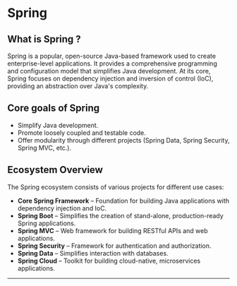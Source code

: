 # **Spring**

## **What is Spring ?**
Spring is a popular, open-source Java-based framework used to create enterprise-level applications. It provides a comprehensive programming and configuration model that simplifies Java development. At its core, Spring focuses on dependency injection and inversion of control (IoC), providing an abstraction over Java's complexity.

## **Core goals of Spring**

- Simplify Java development.
- Promote loosely coupled and testable code.
- Offer modularity through different projects (Spring Data, Spring Security, Spring MVC, etc.).

## **Ecosystem Overview**

The Spring ecosystem consists of various projects for different use cases:

- **Core Spring Framework** – Foundation for building Java applications with dependency injection and IoC.
- **Spring Boot** – Simplifies the creation of stand-alone, production-ready Spring applications.
- **Spring MVC** – Web framework for building RESTful APIs and web applications.
- **Spring Security** – Framework for authentication and authorization.
- **Spring Data** – Simplifies interaction with databases.
- **Spring Cloud** – Toolkit for building cloud-native, microservices applications.

---